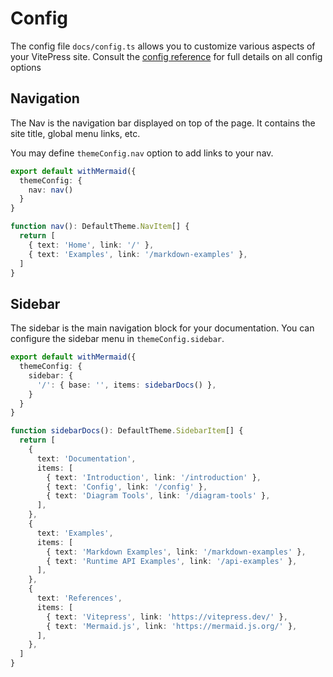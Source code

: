 # Config

The config file `docs/config.ts` allows you to customize various aspects of your VitePress site. Consult the [config reference](https://vitepress.dev/reference/site-config) for full details on all config options 

## Navigation

The Nav is the navigation bar displayed on top of the page. It contains the site title, global menu links, etc.

You may define `themeConfig.nav` option to add links to your nav.

```ts
export default withMermaid({
  themeConfig: {
    nav: nav()
  }
}

function nav(): DefaultTheme.NavItem[] {
  return [
    { text: 'Home', link: '/' },
    { text: 'Examples', link: '/markdown-examples' },
  ]
}
```

## Sidebar

The sidebar is the main navigation block for your documentation. You can configure the sidebar menu in `themeConfig.sidebar`.

```ts
export default withMermaid({
  themeConfig: {
    sidebar: {
      '/': { base: '', items: sidebarDocs() },
    }
  }
}

function sidebarDocs(): DefaultTheme.SidebarItem[] {
  return [
    {
      text: 'Documentation',
      items: [
        { text: 'Introduction', link: '/introduction' },
        { text: 'Config', link: '/config' },
        { text: 'Diagram Tools', link: '/diagram-tools' },
      ],
    },
    {
      text: 'Examples',
      items: [
        { text: 'Markdown Examples', link: '/markdown-examples' },
        { text: 'Runtime API Examples', link: '/api-examples' },
      ],
    },
    {
      text: 'References',
      items: [
        { text: 'Vitepress', link: 'https://vitepress.dev/' },
        { text: 'Mermaid.js', link: 'https://mermaid.js.org/' },
      ],
    },
  ]
}
```